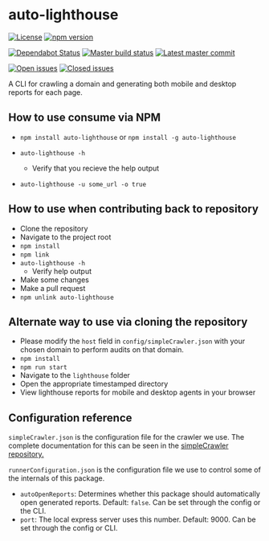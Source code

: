 # auto-lighthouse
[![License](https://badgen.net/github/license/TGiles/auto-lighthouse)](https://github.com/TGiles/auto-lighthouse/LICENSE)
[![npm version](https://badgen.net/npm/v/auto-lighthouse)](https://www.npmjs.com/package/auto-lighthouse)

[![Dependabot Status](https://api.dependabot.com/badges/status?host=github&repo=TGiles/auto-lighthouse)](https://dependabot.com)
[![Master build status](https://badgen.net/github/status/TGiles/auto-lighthouse)](https://github.com/TGiles/auto-lighthouse/actions)
[![Latest master commit](https://badgen.net/github/last-commit/TGiles/auto-lighthouse/master)](https://github.com/TGiles/auto-lighthouse/commits/master)

[![Open issues](https://badgen.net/github/open-issues/TGiles/auto-lighthouse)](https://github.com/TGiles/auto-lighthouse/issues)
[![Closed issues](https://badgen.net/github/closed-issues/TGiles/auto-lighthouse)](https://github.com/TGiles/auto-lighthouse/issues?q=is%3Aissue+is%3Aclosed)



A CLI for crawling a domain and generating both mobile and desktop reports for each page.

## How to use consume via NPM
* `npm install auto-lighthouse` or `npm install -g auto-lighthouse`

 * `auto-lighthouse -h`
    * Verify that you recieve the help output
* `auto-lighthouse -u some_url -o true`

## How to use when contributing back to repository
* Clone the repository
* Navigate to the project root
* `npm install`
* `npm link`
* `auto-lighthouse -h`
    * Verify help output
* Make some changes
* Make a pull request
* `npm unlink auto-lighthouse`

## Alternate way to use via cloning the repository
* Please modify the `host` field in `config/simpleCrawler.json` with your chosen domain to perform audits on that domain.
* `npm install`
* `npm run start`
* Navigate to the `lighthouse` folder
* Open the appropriate timestamped directory
* View lighthouse reports for mobile and desktop agents in your browser

## Configuration reference
 `simpleCrawler.json` is the configuration file for the crawler we use.
 The complete documentation for this can be seen in the [simpleCrawler repository.](https://github.com/simplecrawler/simplecrawler#configuration)

 `runnerConfiguration.json` is the configuration file we use to control some of the internals of this package.
 * `autoOpenReports`: Determines whether this package should automatically open generated reports. Default: `false`. Can be set through the config or the CLI.
 * `port`: The local express server uses this number. Default: 9000. Can be set through the config or CLI.
